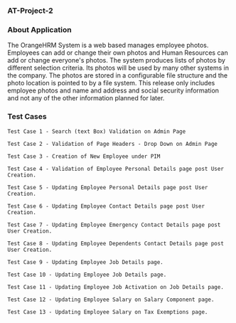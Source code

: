### AT-Project-2

### About Application

The OrangeHRM System is a web based manages employee photos. Employees can add or change their own photos and Human Resources can add or change everyone's photos. 
The system produces lists of photos by different selection criteria. Its photos will be used by many other systems in the company. 
The photos are stored in a configurable file structure and the photo location is pointed to by a file system. 
This release only includes employee photos and name and address and social security information and not any of the other information planned for later.

### Test Cases

```
Test Case 1 - Search (text Box) Validation on Admin Page

Test Case 2 - Validation of Page Headers - Drop Down on Admin Page

Test Case 3 - Creation of New Employee under PIM

Test Case 4 - Validation of Employee Personal Details page post User Creation.

Test Case 5 - Updating Employee Personal Details page post User Creation.

Test Case 6 - Updating Employee Contact Details page post User Creation.

Test Case 7 - Updating Employee Emergency Contact Details page post User Creation.

Test Case 8 - Updating Employee Dependents Contact Details page post User Creation.

Test Case 9 - Updating Employee Job Details page.

Test Case 10 - Updating Employee Job Details page.

Test Case 11 - Updating Employee Job Activation on Job Details page.

Test Case 12 - Updating Employee Salary on Salary Component page.

Test Case 13 - Updating Employee Salary on Tax Exemptions page.
```
